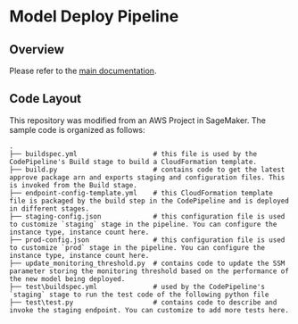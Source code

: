 # Model Deploy Pipeline
## Overview
Please refer to the [main documentation](https://github.com/amanoxsolutions/mlops-realtime-data-ingestion/blob/main/doc/MLOPS.md#deploying-the-model).

## Code Layout
This repository was modified from an AWS Project in SageMaker. The sample code is organized as follows:

```
.
├── buildspec.yml                   # this file is used by the CodePipeline's Build stage to build a CloudFormation template.
├── build.py                        # contains code to get the latest approve package arn and exports staging and configuration files. This is invoked from the Build stage.
├── endpoint-config-template.yml    # this CloudFormation template file is packaged by the build step in the CodePipeline and is deployed in different stages.
├── staging-config.json             # this configuration file is used to customize `staging` stage in the pipeline. You can configure the instance type, instance count here.
├── prod-config.json                # this configuration file is used to customize `prod` stage in the pipeline. You can configure the instance type, instance count here.
├── update_monitoring_threshold.py  # contains code to update the SSM parameter storing the monitoring threshold based on the performance of the new model being deployed.
├── test\buildspec.yml              # used by the CodePipeline's `staging` stage to run the test code of the following python file
├── test\test.py                    # contains code to describe and invoke the staging endpoint. You can customize to add more tests here.
